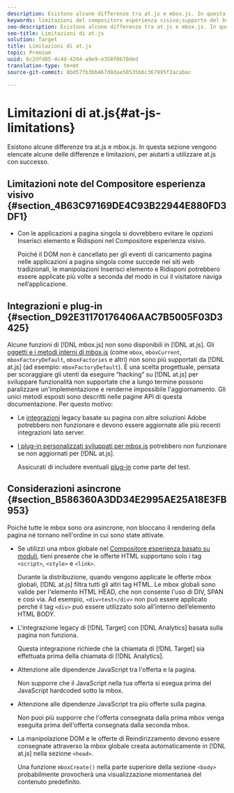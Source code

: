 ```yaml
---
description: Esistono alcune differenze tra at.js e mbox.js. In questa sezione vengono elencate alcune delle differenze e limitazioni, per aiutarti a utilizzare at.js con successo.
keywords: limitazioni del compositore esperienza visivo;supporto del browser;integrazioni;plug-in;considerazioni asincrone
seo-description: Esistono alcune differenze tra at.js e mbox.js. In questa sezione vengono elencate alcune delle differenze e limitazioni, per aiutarti a utilizzare at.js con successo.
seo-title: Limitazioni di at.js
solution: Target
title: Limitazioni di at.js
topic: Premium
uuid: 6c2dfd85-4c4d-4204-a9e9-e358f0b70ded
translation-type: tm+mt
source-git-commit: 8bd57fb3bb467d8dae50535b6c367995f2acabac

---
```



# Limitazioni di at.js{#at-js-limitations}

Esistono alcune differenze tra at.js e mbox.js. In questa sezione vengono elencate alcune delle differenze e limitazioni, per aiutarti a utilizzare at.js con successo.

## Limitazioni note del Compositore esperienza visivo {#section_4B63C97169DE4C93B22944E880FD3DF1}

* Con le applicazioni a pagina singola si dovrebbero evitare le opzioni Inserisci elemento e Ridisponi nel Compositore esperienza visivo.

   Poiché il DOM non è cancellato per gli eventi di caricamento pagina nelle applicazioni a pagina singola come succede nei siti web tradizionali, le manipolazioni Inserisci elemento e Ridisponi potrebbero essere applicate più volte a seconda del modo in cui il visitatore naviga nell’applicazione.

## Integrazioni e plug-in {#section_D92E31170176406AAC7B5005F03D3425}

Alcune funzioni di [!DNL mbox.js] non sono disponibili in [!DNL at.js]. Gli [oggetti e i metodi interni di mbox.js](../../../../c-target/c-visitor-profile/variables-profiles-parameters-methods.md#section_8C78059D15D9452F95636A5640188537) (come `mbox`, `mboxCurrent`, `mboxFactoryDefault`, `mboxFactories` e altri) non sono più supportati da [!DNL at.js] (ad esempio: `mboxFactoryDefault`). È una scelta progettuale, pensata per scoraggiare gli utenti da eseguire “hacking” su [!DNL at.js] per sviluppare funzionalità non supportate che a lungo termine possono paralizzare un'implementazione e renderne impossibile l'aggiornamento. Gli unici metodi esposti sono descritti nelle pagine API di questa documentazione. Per questo motivo:

* Le [integrazioni](../../../../c-implementing-target/c-implementing-target-for-client-side-web/c-how-atjs-works/target-atjs-integrations.md#concept_C100BC4F073C4B57A608B309D0157B39) legacy basate su pagina con altre soluzioni Adobe potrebbero non funzionare e devono essere aggiornate alle più recenti integrazioni lato server.
* [I plug-in personalizzati sviluppati per mbox.js](../../../../c-implementing-target/c-implementing-target-for-client-side-web/t-mbox-download/c-target-atjs-implementation/target-atjs-plugins.md#concept_F5D4C0A4DACF41409CC42FDD93B13FAF) potrebbero non funzionare se non aggiornati per [!DNL at.js].

   Assicurati di includere eventuali [plug-in](../../../../c-implementing-target/c-implementing-target-for-client-side-web/t-mbox-download/c-target-atjs-implementation/target-atjs-plugins.md#concept_F5D4C0A4DACF41409CC42FDD93B13FAF) come parte del test.

## Considerazioni asincrone {#section_B586360A3DD34E2995AE25A18E3FB953}

Poiché tutte le mbox sono ora asincrone, non bloccano il rendering della pagina né tornano nell'ordine in cui sono state attivate.

* Se utilizzi una mbox globale nel [Compositore esperienza basato su moduli](../../../../c-experiences/experiences.md#section_3643394BD424463C8768F2907DEBCC22), tieni presente che le offerte HTML supportano solo i tag `<script>`, `<style>` e `<link>`.

   Durante la distribuzione, quando vengono applicate le offerte mbox globali, [!DNL at.js] filtra tutti gli altri tag HTML. Le mbox globali sono valide per l'elemento HTML HEAD, che non consente l'uso di DIV, SPAN e così via. Ad esempio, `<div>test</div>` non può essere applicato perché il tag `<div>` può essere utilizzato solo all’interno dell’elemento HTML BODY.

* L'integrazione legacy di [!DNL Target] con [!DNL Analytics] basata sulla pagina non funziona.

   Questa integrazione richiede che la chiamata di [!DNL Target] sia effettuata prima della chiamata di [!DNL Analytics].

* Attenzione alle dipendenze JavaScript tra l'offerta e la pagina.

   Non supporre che il JavaScript nella tua offerta si esegua prima del JavaScript hardcoded sotto la mbox.

* Attenzione alle dipendenze JavaScript tra più offerte sulla pagina.

   Non puoi più supporre che l'offerta consegnata dalla prima mbox venga eseguita prima dell'offerta consegnata dalla seconda mbox.

* La manipolazione DOM e le offerte di Reindirizzamento devono essere consegnate attraverso la mbox globale creata automaticamente in [!DNL at.js] nella sezione `<head>`.

   Una funzione `mboxCreate()` nella parte superiore della sezione `<body>` probabilmente provocherà una visualizzazione momentanea del contenuto predefinito.

